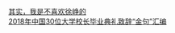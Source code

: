   
[其实，我是不喜欢徐峥的](http://www.dianyue.me/archives/778/av6p6ttui7c3b75c/)  
[2018年中国30位大学校长毕业典礼致辞“金句”汇编](http://www.dianyue.me/archives/184/shq29gqqwfw3wxic/)